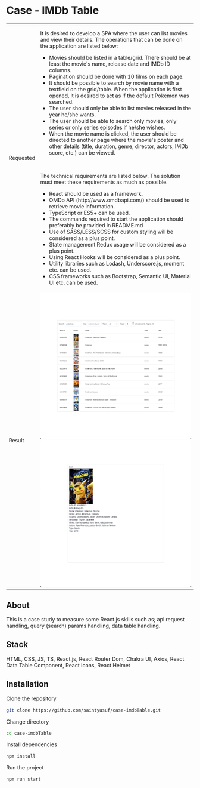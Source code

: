# Case - IMDb Table

<table>
  <tbody>
    <tr>
      <td>
        Requested
      </td>
      <td>
        <p>It is desired to develop a SPA where the user can list movies and view their details. The operations that can be done on the application are listed below:</p>
        <ul>
          <li>Movies should be listed in a table/grid. There should be at least the movie's name, release date and IMDb ID columns.</li>
          <li>Pagination should be done with 10 films on each page.</li>
          <li>It should be possible to search by movie name with a textfield on the grid/table. When the application is first opened, it is desired to act as if the default Pokemon was searched.</li>
          <li>The user should only be able to list movies released in the year he/she wants.</li>
          <li>The user should be able to search only movies, only series or only series episodes if he/she wishes.</li>
          <li>When the movie name is clicked, the user should be directed to another page where the movie's poster and other details (title, duration, genre, director, actors, IMDb score, etc.) can be viewed.</li>
        </ul>
        <br/>
        <p>The technical requirements are listed below. The solution must meet these requirements as much as possible.</p>
        <ul>
          <li>React should be used as a framework.</li>
          <li>OMDb API (http://www.omdbapi.com/) should be used to retrieve movie information.</li>
          <li>TypeScript or ES5+ can be used.</li>
          <li>The commands required to start the application should preferably be provided in README.md</li>
          <li>Use of SASS/LESS/SCSS for custom styling will be considered as a plus point.</li>
          <li>State management Redux usage will be considered as a plus point.</li>
          <li>Using React Hooks will be considered as a plus point.</li>
          <li>Utility libraries such as Lodash, Underscore.js, moment etc. can be used.</li>
          <li>CSS frameworks such as Bootstrap, Semantic UI, Material UI etc. can be used.</li>
        </ul>
      </td>
    </tr>
    <tr>
      <td>
        Result
      </td>
      <td>
        <img src="https://github.com/saintyusuf/case-imdbTable/blob/main/case-details/result1.png" alt="Result">
        <img src="https://github.com/saintyusuf/case-imdbTable/blob/main/case-details/result2.png" alt="Result">
      </td>
    </tr>
  </tbody>
</table>


## About

This is a case study to measure some React.js skills such as; api request handling, query (search) params handling, data table handling.

## Stack

HTML, CSS, JS, TS, React.js, React Router Dom, Chakra UI, Axios, React Data Table Component, React Icons, React Helmet

## Installation

Clone the repository
```bash 
git clone https://github.com/saintyusuf/case-imdbTable.git
```

Change directory
```bash 
cd case-imdbTable
```

Install dependencies
```bash
npm install
```

Run the project
```bash
npm run start
```